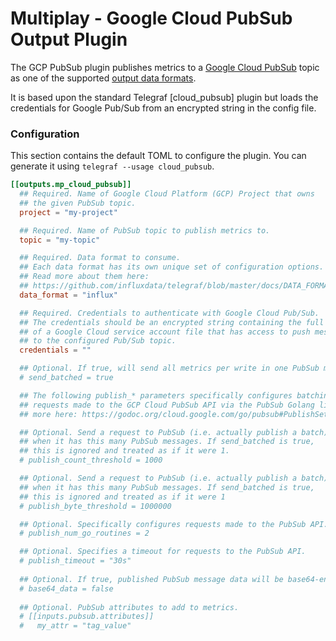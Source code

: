 # Multiplay - Google Cloud PubSub Output Plugin

The GCP PubSub plugin publishes metrics to a [Google Cloud PubSub][pubsub] topic
as one of the supported [output data formats][].

It is based upon the standard Telegraf [cloud_pubsub] plugin but loads the
credentials for Google Pub/Sub from an encrypted string in the config file.


### Configuration

This section contains the default TOML to configure the plugin.  You can
generate it using `telegraf --usage cloud_pubsub`.

```toml
[[outputs.mp_cloud_pubsub]]
  ## Required. Name of Google Cloud Platform (GCP) Project that owns
  ## the given PubSub topic.
  project = "my-project"

  ## Required. Name of PubSub topic to publish metrics to.
  topic = "my-topic"

  ## Required. Data format to consume.
  ## Each data format has its own unique set of configuration options.
  ## Read more about them here:
  ## https://github.com/influxdata/telegraf/blob/master/docs/DATA_FORMATS_INPUT.md
  data_format = "influx"

  ## Required. Credentials to authenticate with Google Cloud Pub/Sub.
  ## The credentials should be an encrypted string containing the full contents
  ## of a Google Cloud service account file that has access to push messages
  ## to the configured Pub/Sub topic.
  credentials = ""

  ## Optional. If true, will send all metrics per write in one PubSub message.
  # send_batched = true

  ## The following publish_* parameters specifically configures batching
  ## requests made to the GCP Cloud PubSub API via the PubSub Golang library. Read
  ## more here: https://godoc.org/cloud.google.com/go/pubsub#PublishSettings

  ## Optional. Send a request to PubSub (i.e. actually publish a batch)
  ## when it has this many PubSub messages. If send_batched is true,
  ## this is ignored and treated as if it were 1.
  # publish_count_threshold = 1000

  ## Optional. Send a request to PubSub (i.e. actually publish a batch)
  ## when it has this many PubSub messages. If send_batched is true,
  ## this is ignored and treated as if it were 1
  # publish_byte_threshold = 1000000

  ## Optional. Specifically configures requests made to the PubSub API.
  # publish_num_go_routines = 2

  ## Optional. Specifies a timeout for requests to the PubSub API.
  # publish_timeout = "30s"
  
  ## Optional. If true, published PubSub message data will be base64-encoded.
  # base64_data = false
  
  ## Optional. PubSub attributes to add to metrics.
  # [[inputs.pubsub.attributes]]
  #   my_attr = "tag_value"
```

[pubsub]: https://cloud.google.com/pubsub
[output data formats]: /docs/DATA_FORMATS_OUTPUT.md
